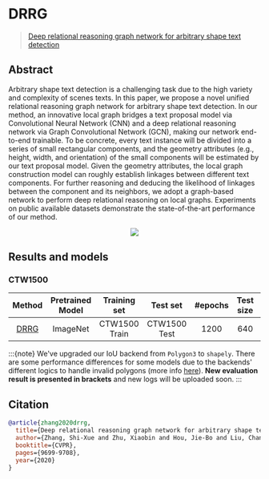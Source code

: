 # DRRG

> [Deep relational reasoning graph network for arbitrary shape text detection](https://arxiv.org/abs/2003.07493)

<!-- [ALGORITHM] -->

## Abstract
Arbitrary shape text detection is a challenging task due to the high variety and complexity of scenes texts. In this paper, we propose a novel unified relational reasoning graph network for arbitrary shape text detection. In our method, an innovative local graph bridges a text proposal model via Convolutional Neural Network (CNN) and a deep relational reasoning network via Graph Convolutional Network (GCN), making our network end-to-end trainable. To be concrete, every text instance will be divided into a series of small rectangular components, and the geometry attributes (e.g., height, width, and orientation) of the small components will be estimated by our text proposal model. Given the geometry attributes, the local graph construction model can roughly establish linkages between different text components. For further reasoning and deducing the likelihood of linkages between the component and its neighbors, we adopt a graph-based network to perform deep relational reasoning on local graphs. Experiments on public available datasets demonstrate the state-of-the-art performance of our method.

<div align=center>
<img src="https://user-images.githubusercontent.com/22607038/142791777-f282300a-fb83-4b5a-a7d4-29f308949f11.png"/>
</div>

## Results and models

### CTW1500

|                             Method                              | Pretrained Model | Training set  |   Test set   | #epochs | Test size |    Recall     |   Precision   |     Hmean     |                                                                                            Download                                                                                             |
| :-------------------------------------------------------------: | :--------------: | :-----------: | :----------: | :-----: | :-------: | :-----------: | :-----------: | :-----------: | :---------------------------------------------------------------------------------------------------------------------------------------------------------------------------------------------: |
| [DRRG](configs/textdet/drrg/drrg_r50_fpn_unet_1200e_ctw1500.py) |     ImageNet     | CTW1500 Train | CTW1500 Test |  1200   |    640    | 0.822 (0.791) | 0.858 (0.862) | 0.840 (0.825) | [model](https://download.openmmlab.com/mmocr/textdet/drrg/drrg_r50_fpn_unet_1200e_ctw1500_20211022-fb30b001.pth) \ [log](https://download.openmmlab.com/mmocr/textdet/drrg/20210511_234719.log) |

:::{note}
We've upgraded our IoU backend from `Polygon3` to `shapely`. There are some performance differences for some models due to the backends' different logics to handle invalid polygons (more info [here](https://github.com/open-mmlab/mmocr/issues/465)). **New evaluation result is presented in brackets** and new logs will be uploaded soon.
:::


## Citation

```bibtex
@article{zhang2020drrg,
  title={Deep relational reasoning graph network for arbitrary shape text detection},
  author={Zhang, Shi-Xue and Zhu, Xiaobin and Hou, Jie-Bo and Liu, Chang and Yang, Chun and Wang, Hongfa and Yin, Xu-Cheng},
  booktitle={CVPR},
  pages={9699-9708},
  year={2020}
}
```
